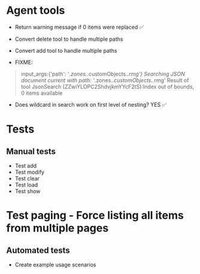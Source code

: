 # Agent tools

* Return warning message if 0 items were replaced ✅
* Convert delete tool to handle multiple paths
* Convert add tool to handle multiple paths

* FIXME:
> input_args:{'path': '*.zones.*.customObjects.*.rmg'}
> Searching JSON document current with path: '*.zones.*.customObjects.*.rmg'
> Result of tool JsonSearch (ZZwiYLOPC2ShdvjkmYYcF2tS):Index out of bounds, 0 items available

- Does wildcard in search work on first level of nesting? YES ✅

# Tests

## Manual tests

* Test add
* Test modify
* Test clear
* Test load
* Test show
# Test paging - Force listing all items from multiple pages

## Automated tests
* Create example usage scenarios



